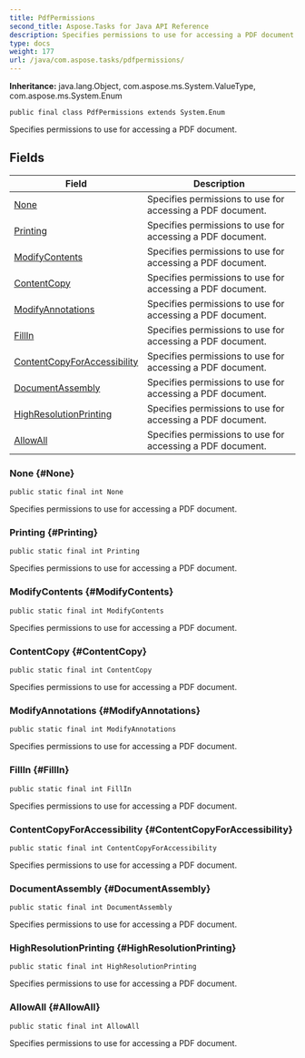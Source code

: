 ```yaml
---
title: PdfPermissions
second_title: Aspose.Tasks for Java API Reference
description: Specifies permissions to use for accessing a PDF document.
type: docs
weight: 177
url: /java/com.aspose.tasks/pdfpermissions/
---
```


**Inheritance:**
java.lang.Object, com.aspose.ms.System.ValueType, com.aspose.ms.System.Enum
```
public final class PdfPermissions extends System.Enum
```

Specifies permissions to use for accessing a PDF document.
## Fields

| Field | Description |
| --- | --- |
| [None](#None) | Specifies permissions to use for accessing a PDF document. |
| [Printing](#Printing) | Specifies permissions to use for accessing a PDF document. |
| [ModifyContents](#ModifyContents) | Specifies permissions to use for accessing a PDF document. |
| [ContentCopy](#ContentCopy) | Specifies permissions to use for accessing a PDF document. |
| [ModifyAnnotations](#ModifyAnnotations) | Specifies permissions to use for accessing a PDF document. |
| [FillIn](#FillIn) | Specifies permissions to use for accessing a PDF document. |
| [ContentCopyForAccessibility](#ContentCopyForAccessibility) | Specifies permissions to use for accessing a PDF document. |
| [DocumentAssembly](#DocumentAssembly) | Specifies permissions to use for accessing a PDF document. |
| [HighResolutionPrinting](#HighResolutionPrinting) | Specifies permissions to use for accessing a PDF document. |
| [AllowAll](#AllowAll) | Specifies permissions to use for accessing a PDF document. |
### None {#None}
```
public static final int None
```


Specifies permissions to use for accessing a PDF document.

### Printing {#Printing}
```
public static final int Printing
```


Specifies permissions to use for accessing a PDF document.

### ModifyContents {#ModifyContents}
```
public static final int ModifyContents
```


Specifies permissions to use for accessing a PDF document.

### ContentCopy {#ContentCopy}
```
public static final int ContentCopy
```


Specifies permissions to use for accessing a PDF document.

### ModifyAnnotations {#ModifyAnnotations}
```
public static final int ModifyAnnotations
```


Specifies permissions to use for accessing a PDF document.

### FillIn {#FillIn}
```
public static final int FillIn
```


Specifies permissions to use for accessing a PDF document.

### ContentCopyForAccessibility {#ContentCopyForAccessibility}
```
public static final int ContentCopyForAccessibility
```


Specifies permissions to use for accessing a PDF document.

### DocumentAssembly {#DocumentAssembly}
```
public static final int DocumentAssembly
```


Specifies permissions to use for accessing a PDF document.

### HighResolutionPrinting {#HighResolutionPrinting}
```
public static final int HighResolutionPrinting
```


Specifies permissions to use for accessing a PDF document.

### AllowAll {#AllowAll}
```
public static final int AllowAll
```


Specifies permissions to use for accessing a PDF document.

